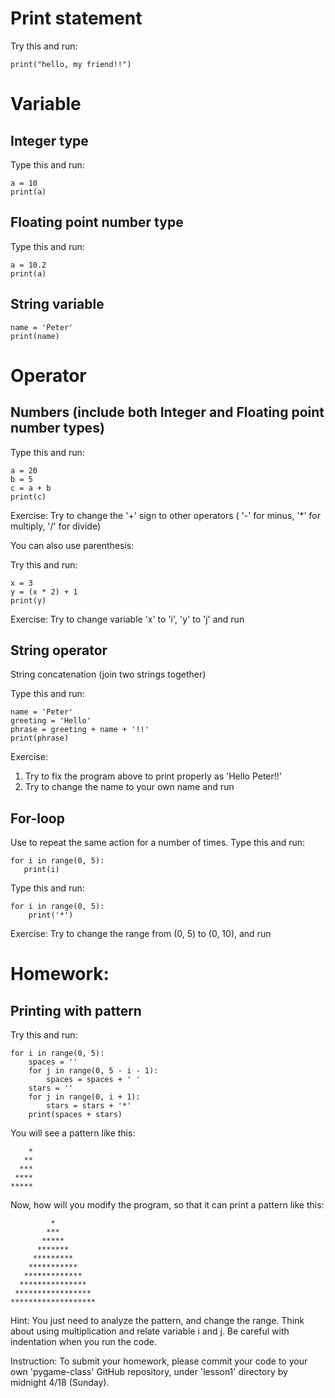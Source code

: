 # Print statement
Try this and run:
```
print("hello, my friend!!")
```

# Variable
## Integer type
Type this and run:
```
a = 10
print(a)
```
## Floating point number type
Type this and run:
```
a = 10.2
print(a)
```
## String variable
```
name = 'Peter'
print(name)
```

# Operator
## Numbers (include both Integer and Floating point number types)
Type this and run:
```
a = 20
b = 5
c = a + b
print(c)
```
Exercise: Try to change the '+' sign to other operators ( '-' for minus, '*' for multiply, '/' for divide)

You can also use parenthesis:

Try this and run: 
 ```
x = 3
y = (x * 2) + 1
print(y)
```
Exercise: Try to change variable 'x' to 'i', 'y' to 'j' and run
 
## String operator

String concatenation (join two strings together)

Type this and run:
```
name = 'Peter'
greeting = 'Hello'
phrase = greeting + name + '!!'
print(phrase)
```
Exercise: 
1) Try to fix the program above to print properly as 'Hello Peter!!'
2) Try to change the name to your own name and run

## For-loop
Use to repeat the same action for a number of times.
Type this and run:
 ```
for i in range(0, 5):
    print(i)
```
Type this and run:
```
for i in range(0, 5):
    print('*')
```
Exercise: Try to change the range from (0, 5) to (0, 10), and run

# Homework:
## Printing with pattern

Try this and run:
```
for i in range(0, 5):
    spaces = ''
    for j in range(0, 5 - i - 1):
        spaces = spaces + ' '
    stars = ''
    for j in range(0, i + 1):
        stars = stars + '*'
    print(spaces + stars)
```
You will see a pattern like this:
```
    *
   **
  ***
 ****
*****
```

Now, how will you modify the program, so that it can print a pattern like this:
```
         *
        ***
       *****
      *******
     *********
    ***********
   *************
  ***************
 *****************
*******************
```
Hint: You just need to analyze the pattern, and change the range.  Think about using multiplication and relate
variable i and j.  Be careful with indentation when you run the code.

Instruction: To submit your homework, please commit your code to your own 'pygame-class' GitHub repository,
under 'lesson1' directory by midnight 4/18 (Sunday).
